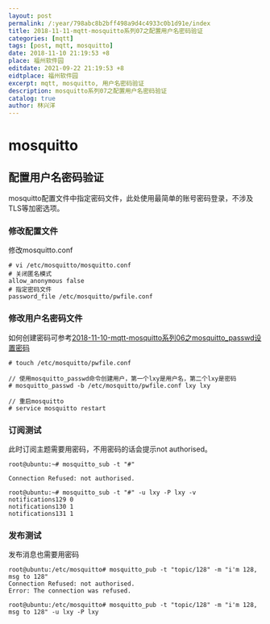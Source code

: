 ```yaml
---
layout: post
permalink: /:year/798abc8b2bff498a9d4c4933c0b1d91e/index
title: 2018-11-11-mqtt-mosquitto系列07之配置用户名密码验证
categories: [mqtt]
tags: [post, mqtt, mosquitto]
date: 2018-11-10 21:19:53 +8
place: 福州软件园
editdate: 2021-09-22 21:19:53 +8
eidtplace: 福州软件园
excerpt: mqtt, mosquitto, 用户名密码验证
description: mosquitto系列07之配置用户名密码验证
catalog: true
author: 林兴洋
---
```


# mosquitto

## 配置用户名密码验证

mosquitto配置文件中指定密码文件，此处使用最简单的账号密码登录，不涉及TLS等加密选项。

### 修改配置文件

修改mosquitto.conf

```shell
# vi /etc/mosquitto/mosquitto.conf
# 关闭匿名模式
allow_anonymous false
# 指定密码文件
password_file /etc/mosquitto/pwfile.conf
```

### 修改用户名密码文件

如何创建密码可参考[2018-11-10-mqtt-mosquitto系列06之mosquitto_passwd设置密码](http://linxingyang.net/2018/linxingyangwriteat20210919114504/)

```shell
# touch /etc/mosquitto/pwfile.conf

// 使用mosquitto_passwd命令创建用户，第一个lxy是用户名，第二个lxy是密码
# mosquitto_passwd -b /etc/mosquitto/pwfile.conf lxy lxy

// 重启mosquitto
# service mosquitto restart
```


### 订阅测试

此时订阅主题需要用密码，不用密码的话会提示not authorised。

```
root@ubuntu:~# mosquitto_sub -t "#" 

Connection Refused: not authorised.

root@ubuntu:~# mosquitto_sub -t "#" -u lxy -P lxy -v
notifications129 0
notifications130 1
notifications131 1
```

### 发布测试

发布消息也需要用密码

```
root@ubuntu:/etc/mosquitto# mosquitto_pub -t "topic/128" -m "i'm 128, msg to 128"
Connection Refused: not authorised.
Error: The connection was refused.

root@ubuntu:/etc/mosquitto# mosquitto_pub -t "topic/128" -m "i'm 128, msg to 128" -u lxy -P lxy
```



